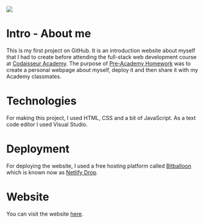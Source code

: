 [![](https://user-images.githubusercontent.com/50940935/58242910-f3f02200-7d4f-11e9-9457-20cfcfcd73b1.png)](https://john-j-sirjohn.netlify.com/)

# Intro - About me
This is my first project on GitHub. It is an introduction website about myself that I had to create before attending the full-stack web development course at <a href="https://codaisseur.com/" target="_blank">Codaisseur Academy</a>. The purpose of <a href="https://github.com/Codaisseur/pre-academy-homework" target="_blank">Pre-Academy Homework</a> was to create a personal webpage about myself, deploy it and then share it with my Academy classmates.

# Technologies
For making this project, I used HTML, CSS and a bit of JavaScript. As a text code editor I used Visual Studio.

# Deployment
For deploying the website, I used a free hosting platform called <a href="https://app.netlify.com/drop" target="_blank">Bitballoon</a> which is known now as <a href="https://www.netlify.com/blog/2018/08/14/announcing-netlify-drop---the-simplicity-of-bitballoon-with-the-added-power-of-netlify/?_ga=2.78522256.542878022.1558607433-348820056.1558607433" target="_blank">Netlify Drop</a>.

# Website
You can visit the website <a href="https://john-j-sirjohn.netlify.com/" target="_blank">here</a>.


